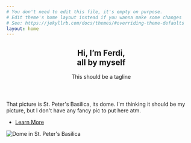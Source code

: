 ```yaml
---
# You don't need to edit this file, it's empty on purpose.
# Edit theme's home layout instead if you wanna make some changes
# See: https://jekyllrb.com/docs/themes/#overriding-theme-defaults
layout: home
---
```

<!-- Banner -->
<section id="banner">
        <div class="content">
            <header>
                <h1>Hi, I’m Ferdi,<br /> all by myself</h1>
                <p>This should be a tagline</p>
            </header>
            <p>That picture is St. Peter's Basilica, its dome. I'm thinking it should be my picture, but I don't have any fancy pic to put here atm.</p>
            <ul class="actions">
                <li><a href="#" class="button big">Learn More</a></li>
            </ul>
        </div>
        <span class="image object">
            <img src="{{ site.asseturl }}/www/st_peter_basilica.jpg" alt="Dome in St. Peter's Basilica" />
        </span>
    </section>